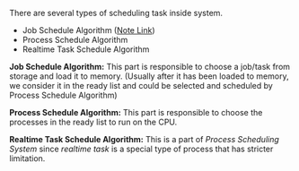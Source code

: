 There are several types of scheduling task inside system.

- Job Schedule Algorithm ([Note Link](./process_schedule_algo.md))
- Process Schedule Algorithm
- Realtime Task Schedule Algorithm

**Job Schedule Algorithm:** This part is responsible to choose a job/task from storage and load it to memory. (Usually after it has been loaded to memory, we consider it in the ready list and could be selected and scheduled by Process Schedule Algorithm)

**Process Schedule Algorithm:** This part is responsible to choose the processes in the ready list to run on the CPU.

**Realtime Task Schedule Algorithm:** This is a part of _Process Scheduling System_ since _realtime task_ is a special type of process that has stricter limitation.
